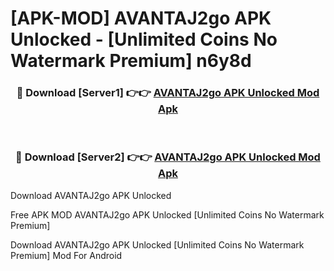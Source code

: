 # [APK-MOD] AVANTAJ2go APK Unlocked - [Unlimited Coins No Watermark Premium] n6y8d



<div align="center">
<h3>🔴 Download [Server1] 👉👉 <a href="https://momento.my/?title=AVANTAJ2go_APK_Unlocked">AVANTAJ2go APK Unlocked Mod Apk</a></h3><br>

<h3>🔴 Download [Server2] 👉👉 <a href="https://momento.my/?title=AVANTAJ2go_APK_Unlocked">AVANTAJ2go APK Unlocked Mod Apk</a></h3>
</div>



Download AVANTAJ2go APK Unlocked 

Free APK MOD AVANTAJ2go APK Unlocked [Unlimited Coins No Watermark Premium]

Download AVANTAJ2go APK Unlocked [Unlimited Coins No Watermark Premium] Mod For Android
